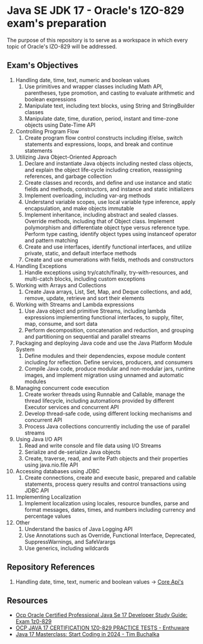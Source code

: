 # Java SE JDK 17 - Oracle's 1ZO-829 exam's preparation

The purpose of this repository is to serve as a workspace in which every topic of Oracle's IZO-829 will be addressed.

## Exam's Objectives

<ol>
    <li>
        Handling date, time, text, numeric and boolean values
        <ol>
            <li>Use primitives and wrapper classes including Math API, parentheses, type promotion, and casting to evaluate arithmetic and boolean expressions</li>
            <li>Manipulate text, including text blocks, using String and StringBuilder classes</li>
            <li>Manipulate date, time, duration, period, instant and time-zone objects using Date-Time API</li>
        </ol>
    </li>
    <li>
        Controlling Program Flow
        <ol>
            <li>Create program flow control constructs including if/else, switch statements and expressions, loops, and break and continue statements</li>
        </ol>
    </li>
    <li>
        Utilizing Java Object-Oriented Approach
        <ol>
            <li>Declare and instantiate Java objects including nested class objects, and explain the object life-cycle including creation, reassigning references, and garbage collection</li>
            <li>Create classes and records, and define and use instance and static fields and methods, constructors, and instance and static initializers</li>
            <li>Implement overloading, including var-arg methods</li>
            <li>Understand variable scopes, use local variable type inference, apply encapsulation, and make objects immutable</li>
            <li>Implement inheritance, including abstract and sealed classes. Override methods, including that of Object class. Implement polymorphism and differentiate object type versus reference type. Perform type casting, identify object types using instanceof operator and pattern matching</li>
            <li>Create and use interfaces, identify functional interfaces, and utilize private, static, and default interface methods</li>
            <li>Create and use enumerations with fields, methods and constructors</li>
        </ol>
    </li>
    <li>
        Handling Exceptions
        <ol>
            <li>Handle exceptions using try/catch/finally, try-with-resources, and multi-catch blocks, including custom exceptions</li>
        </ol>
    </li>
    <li>
        Working with Arrays and Collections
        <ol>
            <li>Create Java arrays, List, Set, Map, and Deque collections, and add, remove, update, retrieve and sort their elements</li>
        </ol>
    </li>
    <li>
        Working with Streams and Lambda expressions
        <ol>
            <li>Use Java object and primitive Streams, including lambda expressions implementing functional interfaces, to supply, filter, map, consume, and sort data</li>
            <li>Perform decomposition, concatenation and reduction, and grouping and partitioning on sequential and parallel streams</li>
        </ol>
    </li>
    <li>
        Packaging and deploying Java code and use the Java Platform Module System
        <ol>
            <li>Define modules and their dependencies, expose module content including for reflection. Define services, producers, and consumers</li>
            <li>Compile Java code, produce modular and non-modular jars, runtime images, and implement migration using unnamed and automatic modules</li>
        </ol>
    </li>
    <li>
        Managing concurrent code execution
        <ol>
            <li>Create worker threads using Runnable and Callable, manage the thread lifecycle, including automations provided by different Executor services and concurrent API</li>
            <li>Develop thread-safe code, using different locking mechanisms and concurrent API</li>
            <li>Process Java collections concurrently including the use of parallel streams</li>
        </ol>
    </li>
    <li>
        Using Java I/O API
        <ol>
            <li>Read and write console and file data using I/O Streams</li>
            <li>Serialize and de-serialize Java objects</li>
            <li>Create, traverse, read, and write Path objects and their properties using java.nio.file API</li>
        </ol>
    </li>
    <li>
        Accessing databases using JDBC
        <ol>
            <li>Create connections, create and execute basic, prepared and callable statements, process query results and control transactions using JDBC API</li>
        </ol>
    </li>
    <li>
        Implementing Localization
        <ol>
            <li>Implement localization using locales, resource bundles, parse and format messages, dates, times, and numbers including currency and percentage values</li>
        </ol>
    </li>
    <li>
        Other
        <ol>
            <li>Understand the basics of Java Logging API</li>
            <li>Use Annotations such as Override, Functional Interface, Deprecated, SuppressWarnings, and SafeVarargs</li>
            <li>Use generics, including wildcards</li>
        </ol>
    </li>
</ol>

## Repository References

1. Handling date, time, text, numeric and boolean values -> [Core Api's](src/coreapis/CoreAPIs.md)

## Resources

- [Ocp Oracle Certified Professional Java Se 17 Developer Study Guide: Exam 1z0-829](https://www.amazon.com.br/Oracle-Certified-Professional-Developer-Study/dp/1119864585)
- [OCP JAVA 17 CERTIFICATION 1Z0-829 PRACTICE TESTS - Enthuware](https://enthuware.com/java-certification-mock-exams/oracle-certified-professional/ocp-java-17-exam-1z0-829)
- [Java 17 Masterclass: Start Coding in 2024 - Tim Buchalka](https://www.udemy.com/course/java-the-complete-java-developer-course)

